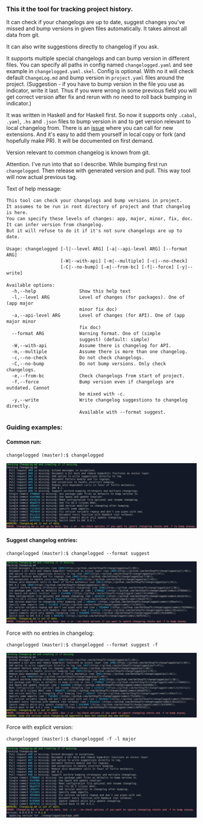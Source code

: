 ### This it the tool for tracking project history.

It can check if your changelogs are up to date, suggest changes you've missed and bump versions in given files automatically.
It takes almost all data from git.

It can also write suggestions directly to changelog if you ask.

It supports multiple special changelogs and can bump version in different files.
You can specify all paths in config named `changelogged.yaml` and see example in `changelogged.yaml.skel`.
Config is optional. With no it will check default `ChangeLog.md` and bump version in `project.yaml` files around the project.
(Suggestion - if you have to bump version in the file you use as indicator, write it last.
Thus if you were wrong in some previous field you will get correct version after fix and rerun with no need to roll back bumping in indicator.)

It was written in Haskell and for Haskell first.
So now it supports only `.cabal`, `.yaml`, `.hs` and `.json` files to bump version in and to get version relevant to local changelog from.
There is an [issue](https://github.com/GetShopTV/changelogged/issues/35) where you can call for new extensions.
And it's easy to add them yourself in local copy or fork (and hopefully make PR). It will be documented on first demand.

Version relevant to common changelog is known from git.

Attention. I've run into that so I describe. While bumping first run `changelogged`. Then release with generated version and pull. This way tool will now actual previous tag.

Text of help message:
```
This tool can check your changelogs and bump versions in project.
It assumes to be run in root directory of project and that changelog is here.
You can specify these levels of changes: app, major, minor, fix, doc.
It can infer version from changelog.
But it will refuse to do it if it's not sure changelogs are up to date.

Usage: changelogged [-l|--level ARG] [-a|--api-level ARG] [--format ARG]
                    [-W|--with-api] [-m|--multiple] [-c|--no-check]
                    [-C|--no-bump] [-e|--from-bc] [-f|--force] [-y|--write]

Available options:
  -h,--help                Show this help text
  -l,--level ARG           Level of changes (for packages). One of (app major
                           minor fix doc)
  -a,--api-level ARG       Level of changes (for API). One of (app major minor
                           fix doc)
  --format ARG             Warning format. One of (simple
                           suggest) (default: simple)
  -W,--with-api            Assume there is changelog for API.
  -m,--multiple            Assume there is more than one changelog.
  -c,--no-check            Do not check changelogs.
  -C,--no-bump             Do not bump versions. Only check changelogs.
  -e,--from-bc             Check changelogs from start of project.
  -f,--force               Bump version even if changelogs are outdated. Cannot
                           be mixed with -c.
  -y,--write               Write changelog suggestions to changelog directly.
                           Available with --format suggest.
```

### Guiding examples:

#### Common run:
```
changelogged (master):$ changelogged
```
![image1](common_run.png)

#### Suggest changelog entries:
```
changelogged (master):$ changelogged --format suggest
```
![image2](suggest.png)

Force with no entries in changelog:
```
changelogged (master):$ changelogged --format suggest -f
```
![image3](no_force.png)

Force with explicit version:
```
changelogged (master):$ changelogged -f -l major
```
![image4](force.png)
